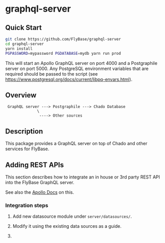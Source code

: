 # graphql-server

## Quick Start
```bash
git clone https://github.com/FlyBase/graphql-server
cd graphql-server
yarn install
PGPASSWORD=mypassword PGDATABASE=mydb yarn run prod
```

This will start an Apollo GraphQL server on port 4000 and a Postgraphile
server on port 5000.  Any PostgreSQL environment variables that are required
should be passed to the script (see https://www.postgresql.org/docs/current/libpq-envars.html).

## Overview
     GraphQL server ---> Postgraphile ---> Chado Database
                  \
                   ----> Other sources
## Description

This package provides a GraphQL server on top of Chado and other services for FlyBase.

## Adding REST APIs

This section describes how to integrate an in house or 3rd party 
REST API into the FlyBase GraphQL server.

See also the [Apollo Docs](https://www.apollographql.com/docs/tutorial/data-source/) on this.

### Integration steps

1. Add new datasource module under `server/datasources/`.

2. Modify it using the existing data sources as a guide.

3. 
                                   
